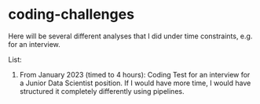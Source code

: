 # coding-challenges
Here will be several different analyses that I did under time constraints, e.g. for an interview. 

List:

1. From January 2023 (timed to 4 hours): Coding Test for an interview for a Junior Data Scientist position. If I would have more time, I would have structured it completely differently using pipelines. 
